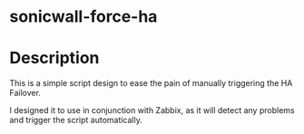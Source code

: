 # sonicwall-force-ha

# Description

This is a simple script design to ease the pain of manually triggering the HA Failover.

I designed it to use in conjunction with Zabbix, as it will detect any problems and trigger the script automatically.
